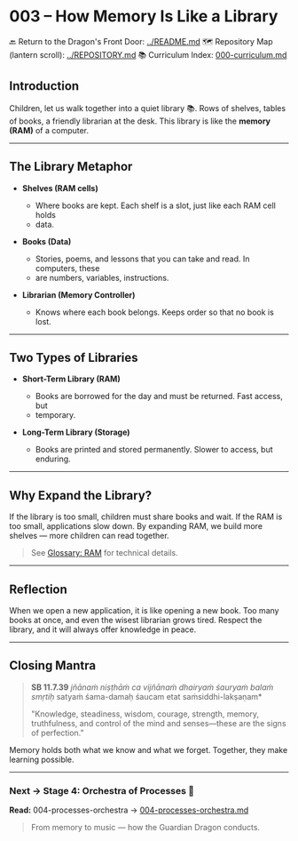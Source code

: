 # 003 – How Memory Is Like a Library

🔙 Return to the Dragon's Front Door: [../README.md](../README.md) 🗺️ Repository
Map (lantern scroll): [../REPOSITORY.md](../REPOSITORY.md) 📚 Curriculum Index:
[000-curriculum.md](000-curriculum.md)


## Introduction

Children, let us walk together into a quiet library 📚. Rows of shelves, tables
of books, a friendly librarian at the desk. This library is like the **memory
(RAM)** of a computer.

---

## The Library Metaphor

- **Shelves (RAM cells)**
  - Where books are kept. Each shelf is a slot, just like each RAM cell holds
  - data.

- **Books (Data)**
  - Stories, poems, and lessons that you can take and read. In computers, these
  - are numbers, variables, instructions.

- **Librarian (Memory Controller)**
  - Knows where each book belongs. Keeps order so that no book is lost.

---

## Two Types of Libraries

- **Short-Term Library (RAM)**
  - Books are borrowed for the day and must be returned. Fast access, but
  - temporary.

- **Long-Term Library (Storage)**
  - Books are printed and stored permanently. Slower to access, but enduring.

---

## Why Expand the Library?

If the library is too small, children must share books and wait. If the RAM is
too small, applications slow down. By expanding RAM, we build more shelves —
more children can read together.

> See [Glossary: RAM](glossary.md#r) for technical details.

---

## Reflection

When we open a new application, it is like opening a new book. Too many books at
once, and even the wisest librarian grows tired. Respect the library, and it
will always offer knowledge in peace.

---

## Closing Mantra

> **SB 11.7.39** *jñānaṁ niṣṭhāṁ ca vijñānaṁ dhairyaṁ śauryaṁ* *balaṁ smṛtiḥ*
> satyaṁ śama-damaḥ śaucam etat saṁsiddhi-lakṣaṇam*
>
> "Knowledge, steadiness, wisdom, courage, strength, memory, truthfulness, and
control of the mind and senses—these are the signs of perfection."

Memory holds both what we know and what we forget. Together, they make learning
possible.

---
### Next → Stage 4: Orchestra of Processes 🎻
**Read:** 004-processes-orchestra →
[004-processes-orchestra.md](004-processes-orchestra.md)

> From memory to music — how the Guardian Dragon conducts.
